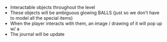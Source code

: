 - Interactable objects throughout the level
- These objects will be ambiguous glowing BALLS (just so we don't have to model all the special items)
- When the player interacts with them, an image / drawing of it will pop up w/ a 
- The journal will be update
